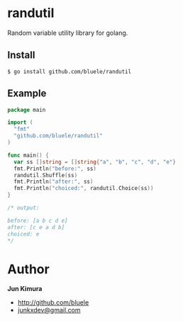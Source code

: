 # randutil

Random variable utility library for golang.

## Install

```
$ go install github.com/bluele/randutil
```

## Example

```go
package main

import (
  "fmt"
  "github.com/bluele/randutil"
)

func main() {
  var ss []string = []string{"a", "b", "c", "d", "e"}
  fmt.Println("before:", ss)
  randutil.Shuffle(ss)
  fmt.Println("after:", ss)
  fmt.Println("choiced:", randutil.Choice(ss))
}

/* output:

before: [a b c d e]
after: [c e a d b]
choiced: e
*/
```

# Author

**Jun Kimura**

* <http://github.com/bluele>
* <junkxdev@gmail.com>